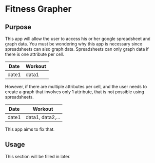 # Fitness Grapher

## Purpose
This app will allow the user to access his or her google spreadsheet and graph data.
You must be wondering why this app is necessary since spreadsheets can also graph data.
Spreadsheets can only graph data if there is one attribute per cell.

| Date | Workout |
|------|---------|
|date1 | data1   |


However, if there are multiple attributes per cell, and the user needs to create a graph
that involves only 1 attribute, that is not possible using spreadsheets.

| Date | Workout |
|------|---------|
|date1 | data1, data2,...   |

This app aims to fix that.


## Usage

This section will be filled in later.
